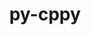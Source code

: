 ---
title: "py-cppy"
layout: cache
categories: [package, v0.18.1]
meta: {"versions": ["1.1.0"], "compilers": ["gcc@=7.5.0"], "oss": ["ubuntu18.04"], "platforms": ["linux"], "targets": ["x86_64"], "stacks": ["data-vis-sdk", "e4s", "radiuss", "root"], "num_specs": 3, "num_specs_by_stack": {"e4s": 1, "root": 3, "data-vis-sdk": 1, "radiuss": 1}}
spec_details: [{"hash": "p4fcwluvygdaib5652zcktlodb3cb3ur", "compiler": "gcc@=7.5.0", "versions": ["1.1.0"], "os": "ubuntu18.04", "platform": "linux", "target": "x86_64", "variants": [], "stacks": ["e4s", "root"], "size": "-", "tarball": "https://binaries.spack.io/v0.18.1/build_cache/linux-ubuntu18.04-x86_64/gcc-7.5.0/py-cppy-1.1.0/linux-ubuntu18.04-x86_64-gcc-7.5.0-py-cppy-1.1.0-p4fcwluvygdaib5652zcktlodb3cb3ur.spack"}, {"hash": "unpzvnrteg2fi3iu3d2qetwi7z2stxhy", "compiler": "gcc@=7.5.0", "versions": ["1.1.0"], "os": "ubuntu18.04", "platform": "linux", "target": "x86_64", "variants": [], "stacks": ["root", "data-vis-sdk"], "size": "-", "tarball": "https://binaries.spack.io/v0.18.1/build_cache/linux-ubuntu18.04-x86_64/gcc-7.5.0/py-cppy-1.1.0/linux-ubuntu18.04-x86_64-gcc-7.5.0-py-cppy-1.1.0-unpzvnrteg2fi3iu3d2qetwi7z2stxhy.spack"}, {"hash": "ny5jq5kdgglmo5z7gheoc5rqrmh3rwrn", "compiler": "gcc@=7.5.0", "versions": ["1.1.0"], "os": "ubuntu18.04", "platform": "linux", "target": "x86_64", "variants": [], "stacks": ["root", "radiuss"], "size": "-", "tarball": "https://binaries.spack.io/v0.18.1/build_cache/linux-ubuntu18.04-x86_64/gcc-7.5.0/py-cppy-1.1.0/linux-ubuntu18.04-x86_64-gcc-7.5.0-py-cppy-1.1.0-ny5jq5kdgglmo5z7gheoc5rqrmh3rwrn.spack"}]
---